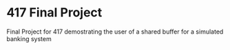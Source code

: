 # 417 Final Project

 Final Project for 417 demostrating the user of a shared buffer for a simulated banking system
